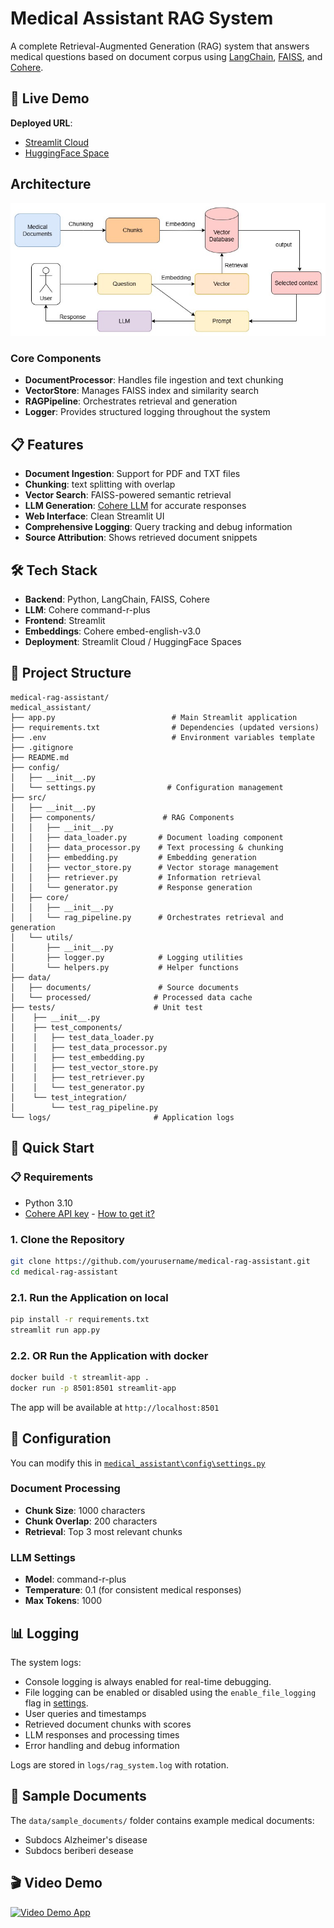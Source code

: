 # Medical Assistant RAG System

A complete Retrieval-Augmented Generation (RAG) system that answers medical questions based on document corpus using [LangChain](https://python.langchain.com/docs/introduction), [FAISS](https://github.com/facebookresearch/faiss), and [Cohere](https://docs.cohere.com/cohere-documentation).

## 🚀 Live Demo

**Deployed URL**:
- [Streamlit Cloud](https://medicalassistant-luuthanhtung.streamlit.app/)
- [HuggingFace Space](https://huggingface.co/spaces/tuniel/medicalassistant-tungluu)

## Architecture
![Architecture](assets/architecture.jpg)
### Core Components
- **DocumentProcessor**: Handles file ingestion and text chunking
- **VectorStore**: Manages FAISS index and similarity search
- **RAGPipeline**: Orchestrates retrieval and generation
- **Logger**: Provides structured logging throughout the system

## 📋 Features

- **Document Ingestion**: Support for PDF and TXT files
- **Chunking**: text splitting with overlap
- **Vector Search**: FAISS-powered semantic retrieval
- **LLM Generation**: [Cohere LLM](https://docs.cohere.com/v2/docs/models) for accurate responses
- **Web Interface**: Clean Streamlit UI
- **Comprehensive Logging**: Query tracking and debug information
- **Source Attribution**: Shows retrieved document snippets

## 🛠️ Tech Stack

- **Backend**: Python, LangChain, FAISS, Cohere
- **LLM**: Cohere command-r-plus
- **Frontend**: Streamlit
- **Embeddings**: Cohere embed-english-v3.0
- **Deployment**: Streamlit Cloud / HuggingFace Spaces

## 📁 Project Structure

```
medical-rag-assistant/
medical_assistant/
├── app.py                          # Main Streamlit application
├── requirements.txt                # Dependencies (updated versions)
├── .env                            # Environment variables template
├── .gitignore
├── README.md
├── config/
│   ├── __init__.py
│   └── settings.py                # Configuration management
├── src/
│   ├── __init__.py
│   ├── components/               # RAG Components
│   │   ├── __init__.py
│   │   ├── data_loader.py       # Document loading component
│   │   ├── data_processor.py    # Text processing & chunking
│   │   ├── embedding.py         # Embedding generation
│   │   ├── vector_store.py      # Vector storage management
│   │   ├── retriever.py         # Information retrieval
│   │   └── generator.py         # Response generation
│   ├── core/
│   │   ├── __init__.py
│   │   └── rag_pipeline.py      # Orchestrates retrieval and generation
│   └── utils/
│       ├── __init__.py
│       ├── logger.py            # Logging utilities
│       └── helpers.py           # Helper functions
├── data/
│   ├── documents/               # Source documents
│   └── processed/              # Processed data cache
├── tests/                      # Unit test
│    ├── __init__.py
│    ├── test_components/
│    │   ├── test_data_loader.py
│    │   ├── test_data_processor.py
│    │   ├── test_embedding.py
│    │   ├── test_vector_store.py
│    │   ├── test_retriever.py
│    │   └── test_generator.py
│    └── test_integration/
│        └── test_rag_pipeline.py
└── logs/                       # Application logs
```

## 🚀 Quick Start

### 📋 Requirements

- Python 3.10
- [Cohere API key](https://docs.cohere.com/v2/docs/rate-limits) - [How to get it?](https://docs.aicontentlabs.com/articles/cohere-api-key/)

### 1. Clone the Repository

```bash
git clone https://github.com/yourusername/medical-rag-assistant.git
cd medical-rag-assistant
```

### 2.1. Run the Application on local

```bash
pip install -r requirements.txt
streamlit run app.py
```
### 2.2. OR Run the Application with docker

```bash
docker build -t streamlit-app .
docker run -p 8501:8501 streamlit-app
```

The app will be available at `http://localhost:8501`

## 🔧 Configuration
You can modify this in [`medical_assistant\config\settings.py`](config/settings.py)
### Document Processing
- **Chunk Size**: 1000 characters
- **Chunk Overlap**: 200 characters  
- **Retrieval**: Top 3 most relevant chunks

### LLM Settings
- **Model**: command-r-plus
- **Temperature**: 0.1 (for consistent medical responses)
- **Max Tokens**: 1000

## 📊 Logging

The system logs:
- Console logging is always enabled for real-time debugging.
- File logging can be enabled or disabled using the `enable_file_logging` flag in [settings](config/settings.py).
- User queries and timestamps
- Retrieved document chunks with scores
- LLM responses and processing times
- Error handling and debug information

Logs are stored in `logs/rag_system.log` with rotation.


## 🧪 Sample Documents

The `data/sample_documents/` folder contains example medical documents:
- Subdocs Alzheimer's disease
- Subdocs beriberi desease

## 🎬 Video Demo
[![Video Demo App](https://img.youtube.com/vi/ugD-2esz9-k/default.jpg)](https://www.youtube.com/watch?v=ugD-2esz9-k)


